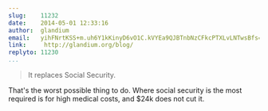 ```yaml
---
slug:    11232
date:    2014-05-01 12:33:16
author:  glandium
email:   yihFNrtKSS+m.uh6Y1kKinyD6vO1C.kVYEa9QJBTnbNzCFkcPTXLvLNTwsBfs=
link:     http://glandium.org/blog/
replyto: 11230
...
```


> It replaces Social Security.

That's the worst possible thing to do. Where social security is the most required is for high medical costs, and $24k does not cut it.
